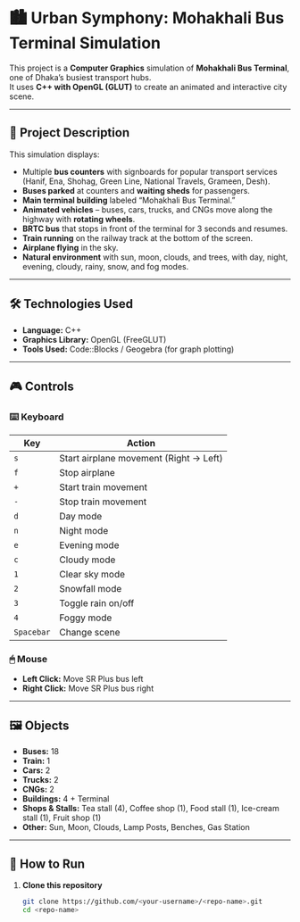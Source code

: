 # 🏙️ Urban Symphony: Mohakhali Bus Terminal Simulation

This project is a **Computer Graphics** simulation of **Mohakhali Bus Terminal**, one of Dhaka’s busiest transport hubs.  
It uses **C++ with OpenGL (GLUT)** to create an animated and interactive city scene.

---

## 📖 Project Description
This simulation displays:
- Multiple **bus counters** with signboards for popular transport services (Hanif, Ena, Shohag, Green Line, National Travels, Grameen, Desh).
- **Buses parked** at counters and **waiting sheds** for passengers.
- **Main terminal building** labeled “Mohakhali Bus Terminal.”
- **Animated vehicles** – buses, cars, trucks, and CNGs move along the highway with **rotating wheels**.
- **BRTC bus** that stops in front of the terminal for 3 seconds and resumes.
- **Train running** on the railway track at the bottom of the screen.
- **Airplane flying** in the sky.
- **Natural environment** with sun, moon, clouds, and trees, with day, night, evening, cloudy, rainy, snow, and fog modes.

---

## 🛠️ Technologies Used
- **Language:** C++
- **Graphics Library:** OpenGL (FreeGLUT)
- **Tools Used:** Code::Blocks / Geogebra (for graph plotting)

---

## 🎮 Controls

### ⌨️ Keyboard
| Key | Action |
|-----|--------|
| `s` | Start airplane movement (Right → Left) |
| `f` | Stop airplane |
| `+` | Start train movement |
| `-` | Stop train movement |
| `d` | Day mode |
| `n` | Night mode |
| `e` | Evening mode |
| `c` | Cloudy mode |
| `1` | Clear sky mode |
| `2` | Snowfall mode |
| `3` | Toggle rain on/off |
| `4` | Foggy mode |
| `Spacebar` | Change scene |

### 🖱 Mouse
- **Left Click:** Move SR Plus bus left  
- **Right Click:** Move SR Plus bus right  

---

## 🖼️ Objects
- **Buses:** 18  
- **Train:** 1  
- **Cars:** 2  
- **Trucks:** 2  
- **CNGs:** 2  
- **Buildings:** 4 + Terminal  
- **Shops & Stalls:** Tea stall (4), Coffee shop (1), Food stall (1), Ice-cream stall (1), Fruit shop (1)  
- **Other:** Sun, Moon, Clouds, Lamp Posts, Benches, Gas Station  

---

## 🚀 How to Run
1. **Clone this repository**
   ```bash
   git clone https://github.com/<your-username>/<repo-name>.git
   cd <repo-name>
